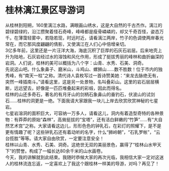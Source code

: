 # 桂林漓江景区导游词  
从桂林到阳朔，160里漓江水路，满眼画山绣水，这是大自然的千古杰作。漓江的碧绿碧绿的，沿江攒聚着怪石奇峰，峰峰都是瘦骨嶙嶙的，却又千奇百怪，姿态万千。在薄霭轻雾中，若隐若现，时远时近，请看漓江两岸，竹子的色调使两岸春光常在，而它那风度翩翩的倩影，又使漓江在人们心中倍增亲切。  
3亿多年前，这里还是一片汪洋大海，海底沉积了巨厚的石灰石岩层。后来地壳上升为陆地，石灰岩经过水的溶蚀和风化作用，形成了挺拔秀丽的峰林和曲折幽深的岩洞。人们说，桂林的美可以概括为八个字：山青、水秀、石美、洞奇。  
先说这山吧。什么象鼻子、磨米山，斗鸡山、螺狮山……数不胜数！位于市内的独秀峰，有“南天一柱”之称。清代诗人袁枚写过一首诗赞美她：“来龙去脉绝无有，突然一峰插南斗。”请看这里，这是另一处景物，名叫叠彩山。这里的岩石层层横断，远远望去，好像是一匹匹堆叠起来的彩缎，因此而得名。  
桂林的山还多奇石，著名的有月牙山的剑柄石象鼻山的垂钓石，伏波山的试剑石……桂林的洞更是一绝。下面我请大家跟我一块儿上岸去欣赏欣赏神秘的七星岩。  
七星岩溶洞的面积巨大，可容纳一万多人，请看这儿，洞内有着造型奇特的各种景物：有莽莽的原始“森林”，高耸挺拔的“宝塔”，还有洁白鲜嫩的“竹笋”……有“大自然艺术宫”之称。大家请看这边儿，形形色色的钟乳石，在彩灯的照耀下，是不是更有情趣了呢？这些钟乳石还有着动听的名字，什么“狮岭朝”，“石乳罗帐”，“云台揽胜”等等。请大家自由欣赏，一定要注意安全！  
桂林以山青、水秀、石美、洞奇。这绝世无双的美丽景色，赢得了“桂林山水甲天下”的赞誉。构成了一幅长达80余千米的山水画卷。  
今天，我的讲解就到此结束。我随时恭候大家的再次光临，我相信大家一定对这迷人的桂林流连忘返，一定喜欢上了我这个跟桂林一样美的导游，对吗？再见了！  
